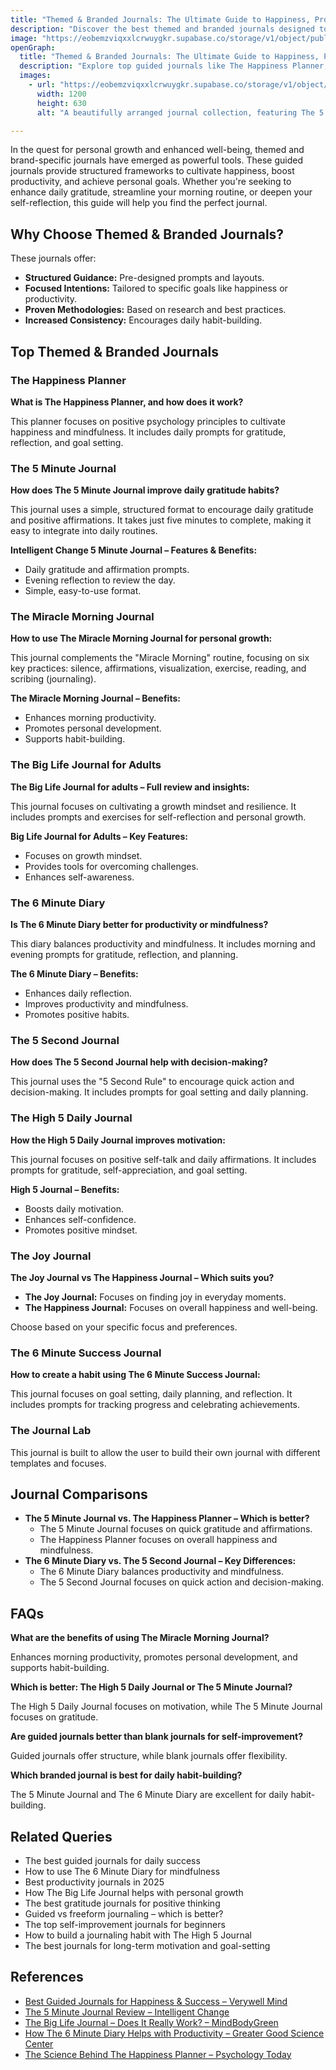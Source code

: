 ```yaml
---
title: "Themed & Branded Journals: The Ultimate Guide to Happiness, Productivity & Growth"
description: "Discover the best themed and branded journals designed to enhance happiness, boost productivity, and support personal growth with structured prompts and proven methodologies."
image: "https://eobemzviqxxlcrwuygkr.supabase.co/storage/v1/object/public/sparklog//branded-journal.webp"
openGraph:
  title: "Themed & Branded Journals: The Ultimate Guide to Happiness, Productivity & Growth"
  description: "Explore top guided journals like The Happiness Planner, The 5 Minute Journal, and The Miracle Morning Journal to build positive habits and achieve personal success."
  images:
    - url: "https://eobemzviqxxlcrwuygkr.supabase.co/storage/v1/object/public/sparklog//branded-journal.webp"
      width: 1200
      height: 630
      alt: "A beautifully arranged journal collection, featuring The 5 Minute Journal, The Happiness Planner, and other branded guided journals, placed on a cozy desk with a coffee cup."

---
```

In the quest for personal growth and enhanced well-being, themed and brand-specific journals have emerged as powerful tools. These guided journals provide structured frameworks to cultivate happiness, boost productivity, and achieve personal goals. Whether you're seeking to enhance daily gratitude, streamline your morning routine, or deepen your self-reflection, this guide will help you find the perfect journal.

## Why Choose Themed & Branded Journals?

These journals offer:

* **Structured Guidance:** Pre-designed prompts and layouts.
* **Focused Intentions:** Tailored to specific goals like happiness or productivity.
* **Proven Methodologies:** Based on research and best practices.
* **Increased Consistency:** Encourages daily habit-building.

## Top Themed & Branded Journals

### The Happiness Planner

**What is The Happiness Planner, and how does it work?**

This planner focuses on positive psychology principles to cultivate happiness and mindfulness. It includes daily prompts for gratitude, reflection, and goal setting.

### The 5 Minute Journal

**How does The 5 Minute Journal improve daily gratitude habits?**

This journal uses a simple, structured format to encourage daily gratitude and positive affirmations. It takes just five minutes to complete, making it easy to integrate into daily routines.

**Intelligent Change 5 Minute Journal – Features & Benefits:**

* Daily gratitude and affirmation prompts.
* Evening reflection to review the day.
* Simple, easy-to-use format.

### The Miracle Morning Journal

**How to use The Miracle Morning Journal for personal growth:**

This journal complements the "Miracle Morning" routine, focusing on six key practices: silence, affirmations, visualization, exercise, reading, and scribing (journaling).

**The Miracle Morning Journal – Benefits:**

* Enhances morning productivity.
* Promotes personal development.
* Supports habit-building.

### The Big Life Journal for Adults

**The Big Life Journal for adults – Full review and insights:**

This journal focuses on cultivating a growth mindset and resilience. It includes prompts and exercises for self-reflection and personal growth.

**Big Life Journal for Adults – Key Features:**

* Focuses on growth mindset.
* Provides tools for overcoming challenges.
* Enhances self-awareness.

### The 6 Minute Diary

**Is The 6 Minute Diary better for productivity or mindfulness?**

This diary balances productivity and mindfulness. It includes morning and evening prompts for gratitude, reflection, and planning.

**The 6 Minute Diary – Benefits:**

* Enhances daily reflection.
* Improves productivity and mindfulness.
* Promotes positive habits.

### The 5 Second Journal

**How does The 5 Second Journal help with decision-making?**

This journal uses the "5 Second Rule" to encourage quick action and decision-making. It includes prompts for goal setting and daily planning.

### The High 5 Daily Journal

**How the High 5 Daily Journal improves motivation:**

This journal focuses on positive self-talk and daily affirmations. It includes prompts for gratitude, self-appreciation, and goal setting.

**High 5 Journal – Benefits:**

* Boosts daily motivation.
* Enhances self-confidence.
* Promotes positive mindset.

### The Joy Journal

**The Joy Journal vs The Happiness Journal – Which suits you?**

* **The Joy Journal:** Focuses on finding joy in everyday moments.
* **The Happiness Journal:** Focuses on overall happiness and well-being.

Choose based on your specific focus and preferences.

### The 6 Minute Success Journal

**How to create a habit using The 6 Minute Success Journal:**

This journal focuses on goal setting, daily planning, and reflection. It includes prompts for tracking progress and celebrating achievements.

### The Journal Lab

This journal is built to allow the user to build their own journal with different templates and focuses.

## Journal Comparisons

* **The 5 Minute Journal vs. The Happiness Planner – Which is better?**
    * The 5 Minute Journal focuses on quick gratitude and affirmations.
    * The Happiness Planner focuses on overall happiness and mindfulness.
* **The 6 Minute Diary vs. The 5 Second Journal – Key Differences:**
    * The 6 Minute Diary balances productivity and mindfulness.
    * The 5 Second Journal focuses on quick action and decision-making.

## FAQs

**What are the benefits of using The Miracle Morning Journal?**

Enhances morning productivity, promotes personal development, and supports habit-building.

**Which is better: The High 5 Daily Journal or The 5 Minute Journal?**

The High 5 Daily Journal focuses on motivation, while The 5 Minute Journal focuses on gratitude.

**Are guided journals better than blank journals for self-improvement?**

Guided journals offer structure, while blank journals offer flexibility.

**Which branded journal is best for daily habit-building?**

The 5 Minute Journal and The 6 Minute Diary are excellent for daily habit-building.

## Related Queries

* The best guided journals for daily success
* How to use The 6 Minute Diary for mindfulness
* Best productivity journals in 2025
* How The Big Life Journal helps with personal growth
* The best gratitude journals for positive thinking
* Guided vs freeform journaling – which is better?
* The top self-improvement journals for beginners
* How to build a journaling habit with The High 5 Journal
* The best journals for long-term motivation and goal-setting

## References

* [Best Guided Journals for Happiness & Success – Verywell Mind](https://www.verywellmind.com/best-guided-journals-5190978)
* [The 5 Minute Journal Review – Intelligent Change](https://intelligentchange.com/blogs/news/5-minute-journal-review)
* [The Big Life Journal – Does It Really Work? – MindBodyGreen](https://www.mindbodygreen.com/articles/big-life-journal-review)
* [How The 6 Minute Diary Helps with Productivity – Greater Good Science Center](https://greatergood.berkeley.edu/article/item/how_the_6_minute_diary_can_help_you_be_more_productive)
* [The Science Behind The Happiness Planner – Psychology Today](https://www.psychologytoday.com/us/blog/prescriptions-life/202105/the-science-behind-the-happiness-planner)